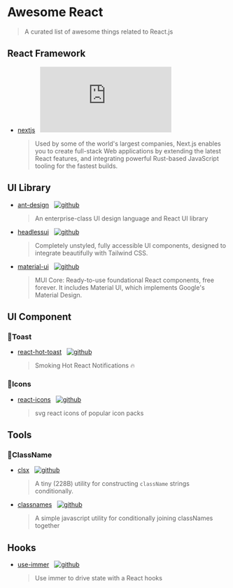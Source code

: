 # Awesome React

> A curated list of awesome things related to React.js

## React Framework

- [nextjs](https://nextjs.org/) &nbsp;&nbsp;[![github](https://img.shields.io/github/stars/vercel/next.js?style=social)](https://github.com/vercel/next.js)
  > Used by some of the world's largest companies, Next.js enables you to create full-stack Web applications by extending the latest React features, and integrating powerful Rust-based JavaScript tooling for the fastest builds.

## UI Library

- [ant-design](https://ant.design/) &nbsp;&nbsp;[![github](https://img.shields.io/github/stars/ant-design/ant-design?style=social)](https://github.com/ant-design/ant-design)
  > An enterprise-class UI design language and React UI library
- [headlessui](https://headlessui.com/) &nbsp;&nbsp;[![github](https://img.shields.io/github/stars/tailwindlabs/headlessui?style=social)](https://github.com/tailwindlabs/headlessui)
  > Completely unstyled, fully accessible UI components, designed to integrate beautifully with Tailwind CSS.
- [material-ui](https://mui.com/core/) &nbsp;&nbsp;[![github](https://img.shields.io/github/stars/mui/material-ui?style=social)](https://github.com/mui/material-ui)
  > MUI Core: Ready-to-use foundational React components, free forever. It includes Material UI, which implements Google's Material Design.

## UI Component

### 🍇Toast

- [react-hot-toast](https://react-hot-toast.com/) &nbsp;&nbsp;[![github](https://img.shields.io/github/stars/timolins/react-hot-toast?style=social)](https://github.com/timolins/react-hot-toast)
  > Smoking Hot React Notifications 🔥

### 🍈Icons

- [react-icons](https://react-icons.github.io/react-icons/) &nbsp;&nbsp;[![github](https://img.shields.io/github/stars/react-icons/react-icons?style=social)](https://react-icons.github.io/react-icons/)
  > svg react icons of popular icon packs

## Tools

### 🎃ClassName

- [clsx](https://github.com/lukeed/clsx) &nbsp;&nbsp;[![github](https://img.shields.io/github/stars/lukeed/clsx?style=social)](https://github.com/lukeed/clsx)

  > A tiny (228B) utility for constructing `className` strings conditionally.

- [classnames](https://github.com/JedWatson/classnames) &nbsp;&nbsp;[![github](https://img.shields.io/github/stars/JedWatson/classnames?style=social)](https://github.com/JedWatson/classnames)
  > A simple javascript utility for conditionally joining classNames together

## Hooks

- [use-immer](https://github.com/immerjs/use-immer) &nbsp;&nbsp;[![github](https://img.shields.io/github/stars/immerjs/use-immer?style=social)](https://github.com/immerjs/use-immer)

  > Use immer to drive state with a React hooks
